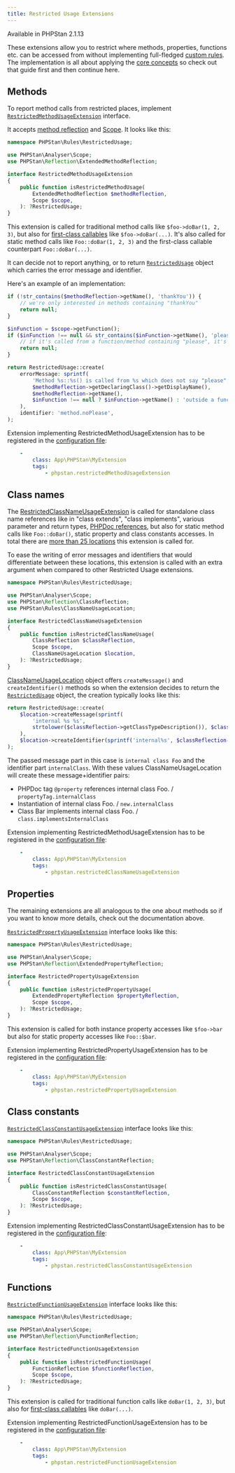 ```yaml
---
title: Restricted Usage Extensions
---
```


<div class="text-xs inline-block border border-green-600 text-green-600 bg-green-100 rounded px-1 mb-4">Available in PHPStan 2.1.13</div>

These extensions allow you to restrict where methods, properties, functions etc. can be accessed from without implementing full-fledged [custom rules](/developing-extensions/rules). The implementation is all about applying the [core concepts](/developing-extensions/core-concepts) so check out that guide first and then continue here.

Methods
-----------------

To report method calls from restricted places, implement [`RestrictedMethodUsageExtension`](https://apiref.phpstan.org/2.1.x/PHPStan.Rules.RestrictedUsage.RestrictedMethodUsageExtension.html) interface.

It accepts [method reflection](/developing-extensions/reflection) and [Scope](https://phpstan.org/developing-extensions/scope). It looks like this:

```php
namespace PHPStan\Rules\RestrictedUsage;

use PHPStan\Analyser\Scope;
use PHPStan\Reflection\ExtendedMethodReflection;

interface RestrictedMethodUsageExtension
{
	public function isRestrictedMethodUsage(
		ExtendedMethodReflection $methodReflection,
		Scope $scope,
	): ?RestrictedUsage;
}
```

This extension is called for traditional method calls like `$foo->doBar(1, 2, 3)`, but also for [first-class callables](https://wiki.php.net/rfc/first_class_callable_syntax) like `$foo->doBar(...)`. It's also called for static method calls like `Foo::doBar(1, 2, 3)` and the first-class callable counterpart `Foo::doBar(...)`.

It can decide not to report anything, or to return [`RestrictedUsage`](https://apiref.phpstan.org/2.1.x/PHPStan.Rules.RestrictedUsage.RestrictedUsage.html) object which carries the error message and identifier.

Here's an example of an implementation:

```php
if (!str_contains($methodReflection->getName(), 'thankYou')) {
	// we're only interested in methods containing "thankYou"
	return null;
}

$inFunction = $scope->getFunction();
if ($inFunction !== null && str_contains($inFunction->getName(), 'please')) {
	// if it's called from a function/method containing "please", it's okay
	return null;
}

return RestrictedUsage::create(
	errorMessage: sprintf(
		'Method %s::%s() is called from %s which does not say "please".',
		$methodReflection->getDeclaringClass()->getDisplayName(),
		$methodReflection->getName(),
		$inFunction !== null ? $inFunction->getName() : 'outside a function',
	),
	identifier: 'method.noPlease',
);
```

Extension implementing RestrictedMethodUsageExtension has to be registered in the [configuration file](/config-reference):

```yaml
	-
		class: App\PHPStan\MyExtension
		tags:
			- phpstan.restrictedMethodUsageExtension
```


Class names
-----------------

The [RestrictedClassNameUsageExtension](https://apiref.phpstan.org/2.1.x/PHPStan.Rules.RestrictedUsage.RestrictedClassNameUsageExtension.html) is called for standalone class name references like in "class extends", "class implements", various parameter and return types, [PHPDoc references](/writing-php-code/phpdocs-basics), but also for static method calls like `Foo::doBar()`, static property and class constants accesses. In total there are [more than 25 locations](https://github.com/phpstan/phpstan-src/blob/2.1.x/src/Rules/ClassNameUsageLocation.php#L18-L43) this extension is called for.

To ease the writing of error messages and identifiers that would differentiate between these locations, this extension is called with an extra argument when compared to other Restricted Usage extensions.

```php
namespace PHPStan\Rules\RestrictedUsage;

use PHPStan\Analyser\Scope;
use PHPStan\Reflection\ClassReflection;
use PHPStan\Rules\ClassNameUsageLocation;

interface RestrictedClassNameUsageExtension
{
	public function isRestrictedClassNameUsage(
		ClassReflection $classReflection,
		Scope $scope,
		ClassNameUsageLocation $location,
	): ?RestrictedUsage;
}
```

[ClassNameUsageLocation](https://apiref.phpstan.org/2.1.x/PHPStan.Rules.ClassNameUsageLocation.html) object offers `createMessage()` and `createIdentifier()` methods so when the extension decides to return the [`RestrictedUsage`](https://apiref.phpstan.org/2.1.x/PHPStan.Rules.RestrictedUsage.RestrictedUsage.html) object, the creation typically looks like this:

```php
return RestrictedUsage::create(
	$location->createMessage(sprintf(
		'internal %s %s',
		strtolower($classReflection->getClassTypeDescription()), $classReflection->getDisplayName())
	),
	$location->createIdentifier(sprintf('internal%s', $classReflection->getClassTypeDescription())),
);
```

The passed message part in this case is `internal class Foo` and the identifier part `internalClass`. With these values ClassNameUsageLocation will create these message+identifier pairs:

* PHPDoc tag `@property` references internal class Foo. / `propertyTag.internalClass`
* Instantiation of internal class Foo. / `new.internalClass`
* Class Bar implements internal class Foo. / `class.implementsInternalClass`

Extension implementing RestrictedMethodUsageExtension has to be registered in the [configuration file](/config-reference):

```yaml
	-
		class: App\PHPStan\MyExtension
		tags:
			- phpstan.restrictedClassNameUsageExtension
```


Properties
-----------------

The remaining extensions are all analogous to the one about methods so if you want to know more details, check out the documentation above.

[`RestrictedPropertyUsageExtension`](https://apiref.phpstan.org/2.1.x/PHPStan.Rules.RestrictedUsage.RestrictedPropertyUsageExtension.html) interface looks like this:

```php
namespace PHPStan\Rules\RestrictedUsage;

use PHPStan\Analyser\Scope;
use PHPStan\Reflection\ExtendedPropertyReflection;

interface RestrictedPropertyUsageExtension
{
	public function isRestrictedPropertyUsage(
		ExtendedPropertyReflection $propertyReflection,
		Scope $scope,
	): ?RestrictedUsage;
}
```

This extension is called for both instance property accesses like `$foo->bar` but also for static property accesses like `Foo::$bar`.

Extension implementing RestrictedPropertyUsageExtension has to be registered in the [configuration file](/config-reference):

```yaml
	-
		class: App\PHPStan\MyExtension
		tags:
			- phpstan.restrictedPropertyUsageExtension
```


Class constants
-----------------

[`RestrictedClassConstantUsageExtension`](https://apiref.phpstan.org/2.1.x/PHPStan.Rules.RestrictedUsage.RestrictedClassConstantUsageExtension.html) interface looks like this:

```php
namespace PHPStan\Rules\RestrictedUsage;

use PHPStan\Analyser\Scope;
use PHPStan\Reflection\ClassConstantReflection;

interface RestrictedClassConstantUsageExtension
{
	public function isRestrictedClassConstantUsage(
		ClassConstantReflection $constantReflection,
		Scope $scope,
	): ?RestrictedUsage;
}
```

Extension implementing RestrictedClassConstantUsageExtension has to be registered in the [configuration file](/config-reference):

```yaml
	-
		class: App\PHPStan\MyExtension
		tags:
			- phpstan.restrictedClassConstantUsageExtension
```


Functions
-----------------

[`RestrictedFunctionUsageExtension`](https://apiref.phpstan.org/2.1.x/PHPStan.Rules.RestrictedUsage.RestrictedFunctionUsageExtension.html) interface looks like this:

```php
namespace PHPStan\Rules\RestrictedUsage;

use PHPStan\Analyser\Scope;
use PHPStan\Reflection\FunctionReflection;

interface RestrictedFunctionUsageExtension
{
	public function isRestrictedFunctionUsage(
		FunctionReflection $functionReflection,
		Scope $scope,
	): ?RestrictedUsage;
}
```

This extension is called for traditional function calls like `doBar(1, 2, 3)`, but also for [first-class callables](https://wiki.php.net/rfc/first_class_callable_syntax) like `doBar(...)`.

Extension implementing RestrictedFunctionUsageExtension has to be registered in the [configuration file](/config-reference):

```yaml
	-
		class: App\PHPStan\MyExtension
		tags:
			- phpstan.restrictedFunctionUsageExtension
```
